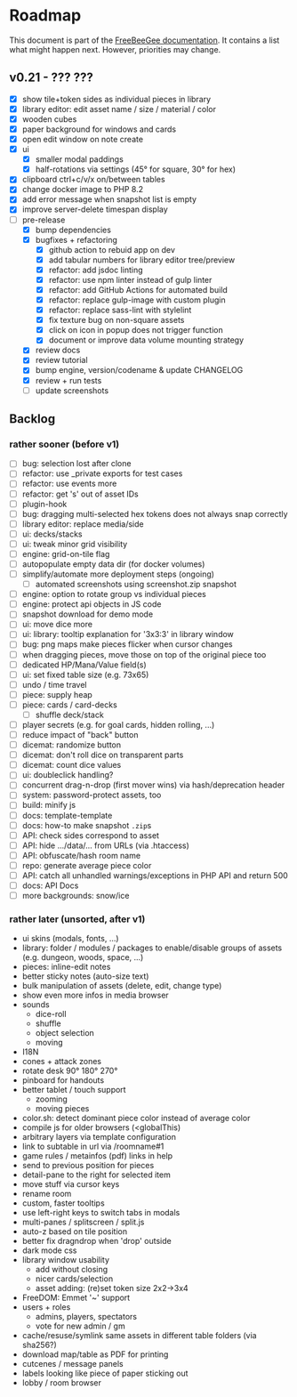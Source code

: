 # Roadmap

This document is part of the [FreeBeeGee documentation](DOCS.md). It contains a list what might happen next. However, priorities may change.

## v0.21 - ??? ???

* [X] show tile+token sides as individual pieces in library
* [X] library editor: edit asset name / size / material / color
* [X] wooden cubes
* [X] paper background for windows and cards
* [X] open edit window on note create
* [X] ui
  * [X] smaller modal paddings
  * [X] half-rotations via settings (45° for square, 30° for hex)
* [X] clipboard ctrl+c/v/x on/between tables
* [X] change docker image to PHP 8.2
* [X] add error message when snapshot list is empty
* [X] improve server-delete timespan display
* [ ] pre-release
  * [X] bump dependencies
  * [X] bugfixes + refactoring
    * [X] github action to rebuid app on dev
    * [X] add tabular numbers for library editor tree/preview
    * [X] refactor: add jsdoc linting
    * [X] refactor: use npm linter instead of gulp linter
    * [X] refactor: add GitHub Actions for automated build
    * [X] refactor: replace gulp-image with custom plugin
    * [X] refactor: replace sass-lint with stylelint
    * [X] fix texture bug on non-square assets
    * [X] click on icon in popup does not trigger function
    * [X] document or improve data volume mounting strategy
  * [X] review docs
  * [X] review tutorial
  * [X] bump engine, version/codename & update CHANGELOG
  * [X] review + run tests
  * [ ] update screenshots

## Backlog

### rather sooner (before v1)

* [ ] bug: selection lost after clone
* [ ] refactor: use _private exports for test cases
* [ ] refactor: use events more
* [ ] refactor: get 's' out of asset IDs
* [ ] plugin-hook
* [ ] bug: dragging multi-selected hex tokens does not always snap correctly
* [ ] library editor: replace media/side
* [ ] ui: decks/stacks
* [ ] ui: tweak minor grid visibility
* [ ] engine: grid-on-tile flag
* [ ] autopopulate empty data dir (for docker volumes)
* [ ] simplify/automate more deployment steps (ongoing)
  * [ ] automated screenshots using screenshot.zip snapshot
* [ ] engine: option to rotate group vs individual pieces
* [ ] engine: protect api objects in JS code
* [ ] snapshot download for demo mode
* [ ] ui: move dice more
* [ ] ui: library: tooltip explanation for '3x3:3' in library window
* [ ] bug: png maps make pieces flicker when cursor changes
* [ ] when dragging pieces, move those on top of the original piece too
* [ ] dedicated HP/Mana/Value field(s)
* [ ] ui: set fixed table size (e.g. 73x65)
* [ ] undo / time travel
* [ ] piece: supply heap
* [ ] piece: cards / card-decks
  * [ ] shuffle deck/stack
* [ ] player secrets (e.g. for goal cards, hidden rolling, ...)
* [ ] reduce impact of "back" button
* [ ] dicemat: randomize button
* [ ] dicemat: don't roll dice on transparent parts
* [ ] dicemat: count dice values
* [ ] ui: doubleclick handling?
* [ ] concurrent drag-n-drop (first mover wins) via hash/deprecation header
* [ ] system: password-protect assets, too
* [ ] build: minify js
* [ ] docs: template-template
* [ ] docs: how-to make snapshot `.zip`s
* [ ] API: check sides correspond to asset
* [ ] API: hide .../data/... from URLs (via .htaccess)
* [ ] API: obfuscate/hash room name
* [ ] repo: generate average piece color
* [ ] API: catch all unhandled warnings/exceptions in PHP API and return 500
* [ ] docs: API Docs
* [ ] more backgrounds: snow/ice

### rather later (unsorted, after v1)

* ui skins (modals, fonts, ...)
* library: folder / modules / packages to enable/disable groups of assets (e.g. dungeon, woods, space, ...)
* pieces: inline-edit notes
* better sticky notes (auto-size text)
* bulk manipulation of assets (delete, edit, change type)
* show even more infos in media browser
* sounds
  * dice-roll
  * shuffle
  * object selection
  * moving
* I18N
* cones + attack zones
* rotate desk 90° 180° 270°
* pinboard for handouts
* better tablet / touch support
  * zooming
  * moving pieces
* color.sh: detect dominant piece color instead of average color
* compile js for older browsers (<globalThis)
* arbitrary layers via template configuration
* link to subtable in url via /roomname#1
* game rules / metainfos (pdf) links in help
* send to previous position for pieces
* detail-pane to the right for selected item
* move stuff via cursor keys
* rename room
* custom, faster tooltips
* use left-right keys to switch tabs in modals
* multi-panes / splitscreen / split.js
* auto-z based on tile position
* better fix dragndrop when 'drop' outside
* dark mode css
* library window usability
  * add without closing
  * nicer cards/selection
  * asset adding: (re)set token size 2x2->3x4
* FreeDOM: Emmet '~' support
* users + roles
  * admins, players, spectators
  * vote for new admin / gm
* cache/resuse/symlink same assets in different table folders (via sha256?)
* download map/table as PDF for printing
* cutcenes / message panels
* labels looking like piece of paper sticking out
* lobby / room browser
